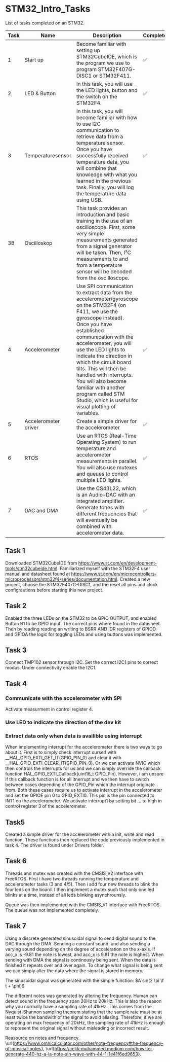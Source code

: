 # STM32_Intro_Tasks
List of tasks completed on an STM32. 




| Task  | Name | Description | Completed |
| ------------- |  ------------- | ------------- | ------------- |
| 1 | Start up | Become familiar with setting up STM32CubeIDE, which is the program we use to program STM32F407G-DISC1 or STM32F411.  | ✅ |
| 2 | LED & Button | In this task, you will use the LED lights, button and the switch on the STM32F4. | ✅ |
| 3   | Temperaturesensor| In this task, you will become familiar with how to use I2C communication to retrieve data from a temperature sensor. Once you have successfully received temperature data, you will combine that knowledge with what you learned in the previous task. Finally, you will log the temperature data using USB.  | ✅ |
| 3B   | Oscilloskop | This task provides an introduction and basic training in the use of an oscilloscope. First, some very simple measurements generated from a signal generator will be taken. Then, I²C measurements to and from a temperature sensor will be decoded from the oscilloscope.  |  |
| 4   | Accelerometer | Use SPI communication to extract data from the accelerometer/gyroscope on the STM32F4 (on F411, we use the gyroscope instead). Once you have established communication with the accelerometer, you will use the LED lights to indicate the direction in which the circuit board tilts. This will then be handled with interrupts. You will also become familiar with another program called STM Studio, which is useful for visual plotting of variables. | ✅ |
| 5 | Accelerometer driver | Create a simple driver for the accelerometer | ✅ |  
| 6   | RTOS | Use an RTOS (Real-Time Operating System) to run temperature and accelerometer measurements in parallel. You will also use mutexes and queues to control multiple LED lights. | ✅ |
| 7 | DAC and DMA| Use the CS43L22, which is an Audio-DAC with an integrated amplifier. Generate tones with different frequencies that will eventually be combined with accelerometer data. | ✅ |


## Task 1
Downloaded STM32CubeIDE from https://www.st.com/en/development-tools/stm32cubeide.html. Familiarized myself with the STM32F4 user manual and datasheet found at https://www.st.com/en/microcontrollers-microprocessors/stm32f4-series/documentation.html. 
Created a new project, choose the STM32F407G-DISC1, and the reset all pins and clock configrautions before starting this new project. 

## Task 2
Enabled the three LEDs on the STM32 to be GPIO OUTPUT, and enabled Button B1 to be GPIO input. The correct pins where found in the datasheet. Then by reading reading an writing to BSRR AND IDR registers of GPIOD and GPIOA the logic for toggling LEDs and using buttons was implemented.

## Task 3
Connect TMP102 sensor through I2C. Set the correct I2C1 pins to correct modus. Under connectivity enable the I2C1. 


## Task 4
### Communicate with the accelerometer with SPI
Activate measurment in control register 4. 

### Use LED to indicate the direction of the dev kit

### Extract data only when data is availible using interrupt
When implementing interrupt for the accelerometer there is two ways to go about it. First is to simply check interrupt ourself with __HAL_GPIO_EXTI_GET_IT(GPIO_PIN_0) and clear it with __HAL_GPIO_EXTI_CLEAR_IT(GPIO_PIN_0). Or we can activate NVIC which then controls the interrupts for us and we can simply override the callback function HAL_GPIO_EXTI_Callback(uint16_t GPIO_Pin). However, i am unsure if this callback function is for all itnerrupt and we then have to switch between cases depending of the GPIO_Pin which the interrupt originate from. 
Both these cases require us to activate interrupt in the accelerometer and set the GPIOE pin 0 to GPIO_EXTI0. This pin is the pin connected to INT1 on the accelerometer. We activate interrupt1 by setting bit ... to high in control register 3 of the accelerometer.


## Task5
Created a simple driver for the accelerometer with a init, write and read function. These functions then replaced the code previously implemented in task 4. The driver is found under Drivers folder. 


## Task 6

Threads and mutex was created with the CMSIS_V2 interface with FreeRTOS. First i have two threads running the temperature and accelerometer tasks (3 and 4/5). Then i add four new threads to blink the four leds on the board. I then implement a mutex such that only one led blinks at a time, instead of all leds blinking asynchrounsly. 

Queue was then implemented with the CMSIS_V1 interface with FreeRTOS. The queue was not implemented completely. 


## Task 7
Using a discrete generated sinusoidal signal to send digital sound to the DAC through the DMA. Sending a constant sound, and also sending a varying sound depending on the degree of acceleration on the x-axis. If acc_x is -9.81 the note is lowest, and acc_x is 9.81 the note is highest. 
When sending with DMA the signal is continously being sent. When the data is finished it repeats over and over again. To change what signal is being sent we can simply alter the data where the signal is stored in memory. 

The sinusoidal signal was generated with the simple function: 
$A sin(2 \pi \f t + \phi)$

The different notes was generated by altering the frequency. Human can detect sound in the frequency span 20Hz to 20kHz. This is also the reason why you normally have a sampling rate of 41kHz. This comes from the Nyquist-Shannon sampling theorem stating that the sample rate must be at least twice the bandwith of the signal to avoid aliasing. Therefore, if we are operating on max frequency of 20kHz, the sampling rate of 41kHz is enough to represent the original signal without misleading or incorrect result. 

Reasource on notes and frequency. \url{https://www.omnicalculator.com/other/note-frequency#the-frequency-of-musical-notes}, \url{https://celik-muhammed.medium.com/how-to-generate-440-hz-a-la-note-sin-wave-with-44-1-1e41f6ed9653}. 
